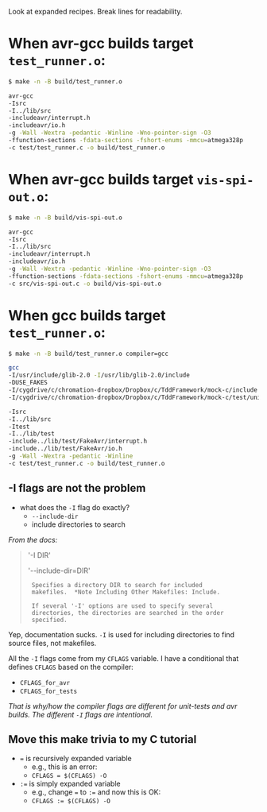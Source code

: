 Look at expanded recipes. Break lines for readability.

# When avr-gcc builds target `test_runner.o`:

```bash
$ make -n -B build/test_runner.o

avr-gcc
-Isrc
-I../lib/src
-includeavr/interrupt.h
-includeavr/io.h
-g -Wall -Wextra -pedantic -Winline -Wno-pointer-sign -O3
-ffunction-sections -fdata-sections -fshort-enums -mmcu=atmega328p
-c test/test_runner.c -o build/test_runner.o
```

# When avr-gcc builds target `vis-spi-out.o`:

```bash
$ make -n -B build/vis-spi-out.o

avr-gcc
-Isrc
-I../lib/src
-includeavr/interrupt.h
-includeavr/io.h
-g -Wall -Wextra -pedantic -Winline -Wno-pointer-sign -O3
-ffunction-sections -fdata-sections -fshort-enums -mmcu=atmega328p
-c src/vis-spi-out.c -o build/vis-spi-out.o
```

# When gcc builds target `test_runner.o`:

```bash
$ make -n -B build/test_runner.o compiler=gcc

gcc
-I/usr/include/glib-2.0 -I/usr/lib/glib-2.0/include
-DUSE_FAKES
-I/cygdrive/c/chromation-dropbox/Dropbox/c/TddFramework/mock-c/include
-I/cygdrive/c/chromation-dropbox/Dropbox/c/TddFramework/mock-c/test/unity

-Isrc
-I../lib/src
-Itest
-I../lib/test
-include../lib/test/FakeAvr/interrupt.h
-include../lib/test/FakeAvr/io.h
-g -Wall -Wextra -pedantic -Winline
-c test/test_runner.c -o build/test_runner.o
```

## -I flags are not the problem

- what does the `-I` flag do exactly?
    - `--include-dir`
    - include directories to search

*From the docs:*

> '-I DIR'
>
> '--include-dir=DIR'
>
>      Specifies a directory DIR to search for included
>      makefiles.  *Note Including Other Makefiles: Include.
>
>      If several '-I' options are used to specify several
>      directories, the directories are searched in the order
>      specified.

Yep, documentation sucks. `-I` is used for including directories
to find source files, not makefiles.

All the `-I` flags come from my `CFLAGS` variable. I have a
conditional that defines `CFLAGS` based on the compiler:

- `CFLAGS_for_avr`
- `CFLAGS_for_tests`

*That is why/how the compiler flags are different for unit-tests
and avr builds. The different `-I` flags are intentional.*

## Move this make trivia to my C tutorial
- `=` is recursively expanded variable
    - e.g., this is an error:
    - `CFLAGS = $(CFLAGS) -O` 
- `:=` is simply expanded variable
    - e.g., change `=` to `:=` and now this is OK:
    - `CFLAGS := $(CFLAGS) -O` 
